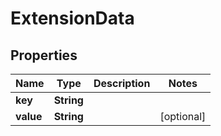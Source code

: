 

# ExtensionData

## Properties

Name | Type | Description | Notes
------------ | ------------- | ------------- | -------------
**key** | **String** |  | 
**value** | **String** |  |  [optional]



